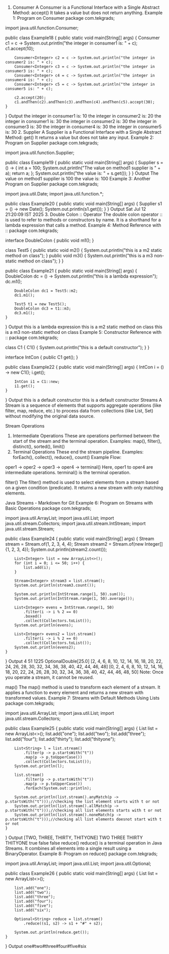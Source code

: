 1. Consumer
A Consumer is a Functional Interface with a Single Abstract Method: accept()
It takes a value but does not return anything.
Example 1: Program on Consumer
package com.tekgrads;

import java.util.function.Consumer;

public class Example18 {
    public static void main(String[] args) {
        Consumer<Integer> c1 = c -> System.out.println("the integer in consumer1 is: " + c);
        c1.accept(10);

        Consumer<Integer> c2 = c -> System.out.println("the integer in consumer2 is: " + c);
        Consumer<Integer> c3 = c -> System.out.println("the integer in consumer3 is: " + c);
        Consumer<Integer> c4 = c -> System.out.println("the integer in consumer4 is: " + c);
        Consumer<Integer> c5 = c -> System.out.println("the integer in consumer5 is: " + c);

        c2.accept(20);
        c1.andThen(c2).andThen(c3).andThen(c4).andThen(c5).accept(30);
    }
}
Output
the integer in consumer1 is: 10
the integer in consumer2 is: 20
the integer in consumer1 is: 30
the integer in consumer2 is: 30
the integer in consumer3 is: 30
the integer in consumer4 is: 30
the integer in consumer5 is: 30
2. Supplier
A Supplier is a Functional Interface with a Single Abstract Method: get()
It returns a value but does not take any input.
Example 2: Program on Supplier
package com.tekgrads;

import java.util.function.Supplier;

public class Example19 {
    public static void main(String[] args) {
        Supplier<Integer> s = () -> {
            int a = 100;
            System.out.println("The value on method1 supplier is " + a);
            return a;
        };
        System.out.println("the value is: " + s.get());
    }
}
Output
The value on method1 supplier is 100
the value is: 100
Example 3: Another Program on Supplier
package com.tekgrads;

import java.util.Date;
import java.util.function.*;

public class Example20 {
    public static void main(String[] args) {
        Supplier<Date> s1 = () -> new Date();
        System.out.println(s1.get());
    }
}
Output
Sat Jul 12 21:20:09 IST 2025
3. Double Colon :: Operator
The double colon operator :: is used to refer to methods or constructors by name.
It is a shorthand for a lambda expression that calls a method.
Example 4: Method Reference with ::
package com.tekgrads;

interface DoubleColon {
    public void m1();
}

class Test5 {
    public static void m2() {
        System.out.println("this is a m2 static method on class");
    }
    public void m3() {
        System.out.println("this is a m3 non-static method on class");
    }
}

public class Example21 {
    public static void main(String[] args) {
        DoubleColon dc = () -> System.out.println("this is a lambda expression");
        dc.m1();

        DoubleColon dc1 = Test5::m2;
        dc1.m1();

        Test5 t1 = new Test5();
        DoubleColon dc3 = t1::m3;
        dc3.m1();
    }
}
Output
this is a lambda expression
this is a m2 static method on class
this is a m3 non-static method on class
Example 5: Constructor Reference with ::
package com.tekgrads;

class C1 {
    C1() {
        System.out.println("this is a default constructor");
    }
}

interface IntCon {
    public C1 get();
}

public class Example22 {
    public static void main(String[] args) {
        IntCon i = () -> new C1();
        i.get();

        IntCon i1 = C1::new;
        i1.get();
    }
}
Output
this is a default constructor
this is a default constructor
Streams
A Stream is a sequence of elements that supports aggregate operations (like filter, map, reduce, etc.) to process data from collections (like List, Set) without modifying the original data source.

Stream Operations
1. Intermediate Operations
These are operations performed between the start of the stream and the terminal operation.
Examples: map(), filter(), distinct(), sorted(), limit()
2. Terminal Operations
These end the stream pipeline.
Examples: forEach(), collect(), reduce(), count()
Example Flow:

oper1 -> oper2 -> oper3 -> oper4 -> terminal()
Here, oper1 to oper4 are intermediate operations. terminal() is the terminal operation.

filter()
The filter() method is used to select elements from a stream based on a given condition (predicate). It returns a new stream with only matching elements.

Java Streams - Markdown for Git
Example 6: Program on Streams with Basic Operations
package com.tekgrads;

import java.util.ArrayList;
import java.util.List;
import java.util.stream.Collectors;
import java.util.stream.IntStream;
import java.util.stream.Stream;

public class Example24 {
    public static void main(String[] args) {
        Stream<Integer> stream = Stream.of(1, 2, 3, 4, 4);
        Stream<Integer> stream2 = Stream.of(new Integer[]{1, 2, 3, 4});
        System.out.println(stream2.count());

        List<Integer> list = new ArrayList<>();
        for (int i = 0; i <= 50; i++) {
            list.add(i);
        }

        Stream<Integer> stream3 = list.stream();
        System.out.println(stream3.count());

        System.out.println(IntStream.range(1, 50).sum());
        System.out.println(IntStream.range(1, 50).average());

        List<Integer> evens = IntStream.range(1, 50)
            .filter(i -> i % 2 == 0)
            .boxed()
            .collect(Collectors.toList());
        System.out.println(evens);

        List<Integer> evens2 = list.stream()
            .filter(i -> i % 2 == 0)
            .collect(Collectors.toList());
        System.out.println(evens2);
    }
}
Output
4
51
1225
OptionalDouble[25.0]
[2, 4, 6, 8, 10, 12, 14, 16, 18, 20, 22, 24, 26, 28, 30, 32, 34, 36, 38, 40, 42, 44, 46, 48]
[0, 2, 4, 6, 8, 10, 12, 14, 16, 18, 20, 22, 24, 26, 28, 30, 32, 34, 36, 38, 40, 42, 44, 46, 48, 50]
Note: Once you operate a stream, it cannot be reused.

map()
The map() method is used to transform each element of a stream.
It applies a function to every element and returns a new stream with transformed values.
Example 7: Streams with Default Methods Using Lists
package com.tekgrads;

import java.util.ArrayList;
import java.util.List;
import java.util.stream.Collectors;

public class Example25 {
    public static void main(String[] args) {
        List<String> list = new ArrayList<>();
        list.add("one");
        list.add("two");
        list.add("three");
        list.add("four");
        list.add("thirty");
        list.add("thityone");

        List<String> l = list.stream()
            .filter(p -> p.startsWith("t"))
            .map(p -> p.toUpperCase())
            .collect(Collectors.toList());
        System.out.println(l);

        list.stream()
            .filter(p -> p.startsWith("t"))
            .map(p -> p.toUpperCase())
            .forEach(System.out::println);

        System.out.println(list.stream().anyMatch(p -> p.startsWith("t")));//checking the list element starts with t or not
        System.out.println(list.stream().allMatch(p -> p.startsWith("t")));//checking all list elements starts with t or not
        System.out.println(list.stream().noneMatch(p -> p.startsWith("t")));//checking all list elements doesnot start with t or not
    }
}
Output
[TWO, THREE, THIRTY, THITYONE]
TWO
THREE
THIRTY
THITYONE
true
false
false
reduce()
reduce() is a terminal operation in Java Streams.
It combines all elements into a single result using a BinaryOperator.
Example 8: Program on reduce()
package com.tekgrads;

import java.util.ArrayList;
import java.util.List;
import java.util.Optional;

public class Example26 {
    public static void main(String[] args) {
        List<String> list = new ArrayList<>();

        list.add("one");
        list.add("two");
        list.add("three");
        list.add("four");
        list.add("five");
        list.add("six");

        Optional<String> reduce = list.stream()
            .reduce((s1, s2) -> s1 + "#" + s2);

        System.out.println(reduce.get());
    }
}
Output
one#two#three#four#five#six
